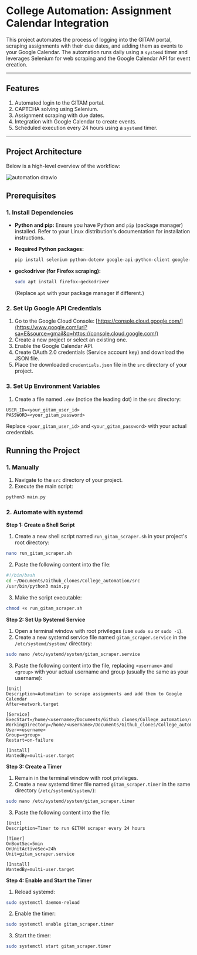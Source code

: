 # College Automation: Assignment Calendar Integration

This project automates the process of logging into the GITAM portal, scraping assignments with their due dates, and adding them as events to your Google Calendar. The automation runs daily using a `systemd` timer and leverages Selenium for web scraping and the Google Calendar API for event creation.

---

## **Features**
1. Automated login to the GITAM portal.
2. CAPTCHA solving using Selenium.
3. Assignment scraping with due dates.
4. Integration with Google Calendar to create events.
5. Scheduled execution every 24 hours using a `systemd` timer.

---

## **Project Architecture**
Below is a high-level overview of the workflow:

![automation drawio](https://github.com/user-attachments/assets/7b699355-8419-46a1-9704-ba40b419c4fc)




## Prerequisites

### 1\. Install Dependencies

  * **Python and pip:**
    Ensure you have Python and `pip` (package manager) installed. Refer to your Linux distribution's documentation for installation instructions.

  * **Required Python packages:**

    ```bash
    pip install selenium python-dotenv google-api-python-client google-auth-httplib2 google-auth-oauthlib
    ```

  * **geckodriver (for Firefox scraping):**

    ```bash
    sudo apt install firefox-geckodriver
    ```

    (Replace `apt` with your package manager if different.)

### 2\. Set Up Google API Credentials

1.  Go to the Google Cloud Console: [https://console.cloud.google.com/](https://www.google.com/url?sa=E&source=gmail&q=https://console.cloud.google.com/)
2.  Create a new project or select an existing one.
3.  Enable the Google Calendar API.
4.  Create OAuth 2.0 credentials (Service account key) and download the JSON file.
5.  Place the downloaded `credentials.json` file in the `src` directory of your project.

### 3\. Set Up Environment Variables

1.  Create a file named `.env` (notice the leading dot) in the `src` directory:

<!-- end list -->

```
USER_ID=<your_gitam_user_id>
PASSWORD=<your_gitam_password>
```

Replace `<your_gitam_user_id>` and `<your_gitam_password>` with your actual credentials.

## Running the Project

### 1\. Manually

1.  Navigate to the `src` directory of your project.
2.  Execute the main script:

<!-- end list -->

```bash
python3 main.py
```

### 2\. Automate with systemd

**Step 1: Create a Shell Script**

1.  Create a new shell script named `run_gitam_scraper.sh` in your project's root directory:

<!-- end list -->

```bash
nano run_gitam_scraper.sh
```

2.  Paste the following content into the file:

<!-- end list -->

```bash
#!/bin/bash
cd ~/Documents/Github_clones/College_automation/src
/usr/bin/python3 main.py
```

3.  Make the script executable:

<!-- end list -->

```bash
chmod +x run_gitam_scraper.sh
```

**Step 2: Set Up Systemd Service**

1.  Open a terminal window with root privileges (use `sudo su` or `sudo -i`).
2.  Create a new systemd service file named `gitam_scraper.service` in the `/etc/systemd/system/` directory:

<!-- end list -->

```bash
sudo nano /etc/systemd/system/gitam_scraper.service
```

3.  Paste the following content into the file, replacing `<username>` and `<group>` with your actual username and group (usually the same as your username):

<!-- end list -->

```
[Unit]
Description=Automation to scrape assignments and add them to Google Calendar
After=network.target

[Service]
ExecStart=/home/<username>/Documents/Github_clones/College_automation/run_gitam_scraper.sh
WorkingDirectory=/home/<username>/Documents/Github_clones/College_automation/src
User=<username>
Group=<group>
Restart=on-failure

[Install]
WantedBy=multi-user.target
```

**Step 3: Create a Timer**

1.  Remain in the terminal window with root privileges.
2.  Create a new systemd timer file named `gitam_scraper.timer` in the same directory (`/etc/systemd/system/`):

<!-- end list -->

```bash
sudo nano /etc/systemd/system/gitam_scraper.timer
```

3.  Paste the following content into the file:

<!-- end list -->

```
[Unit]
Description=Timer to run GITAM scraper every 24 hours

[Timer]
OnBootSec=5min
OnUnitActiveSec=24h
Unit=gitam_scraper.service

[Install]
WantedBy=multi-user.target
```

**Step 4: Enable and Start the Timer**

1.  Reload systemd:

<!-- end list -->

```bash
sudo systemctl daemon-reload
```

2.  Enable the timer:

<!-- end list -->

```bash
sudo systemctl enable gitam_scraper.timer
```

3.  Start the timer:

<!-- end list -->

```bash
sudo systemctl start gitam_scraper.timer
```
